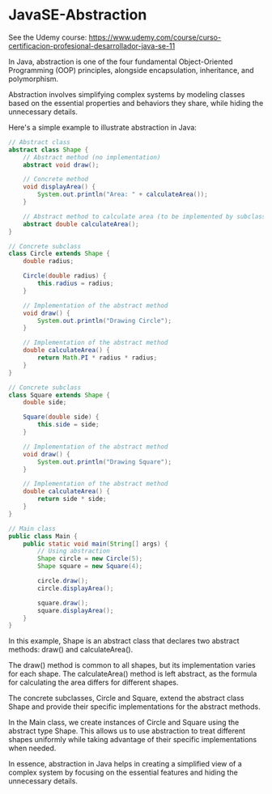 # JavaSE-Abstraction

See the Udemy course: https://www.udemy.com/course/curso-certificacion-profesional-desarrollador-java-se-11

In Java, abstraction is one of the four fundamental Object-Oriented Programming (OOP) principles, alongside encapsulation, inheritance, and polymorphism. 

Abstraction involves simplifying complex systems by modeling classes based on the essential properties and behaviors they share, while hiding the unnecessary details.

Here's a simple example to illustrate abstraction in Java:

```java
// Abstract class
abstract class Shape {
    // Abstract method (no implementation)
    abstract void draw();

    // Concrete method
    void displayArea() {
        System.out.println("Area: " + calculateArea());
    }

    // Abstract method to calculate area (to be implemented by subclasses)
    abstract double calculateArea();
}

// Concrete subclass
class Circle extends Shape {
    double radius;

    Circle(double radius) {
        this.radius = radius;
    }

    // Implementation of the abstract method
    void draw() {
        System.out.println("Drawing Circle");
    }

    // Implementation of the abstract method
    double calculateArea() {
        return Math.PI * radius * radius;
    }
}

// Concrete subclass
class Square extends Shape {
    double side;

    Square(double side) {
        this.side = side;
    }

    // Implementation of the abstract method
    void draw() {
        System.out.println("Drawing Square");
    }

    // Implementation of the abstract method
    double calculateArea() {
        return side * side;
    }
}

// Main class
public class Main {
    public static void main(String[] args) {
        // Using abstraction
        Shape circle = new Circle(5);
        Shape square = new Square(4);

        circle.draw();
        circle.displayArea();

        square.draw();
        square.displayArea();
    }
}
```

In this example, Shape is an abstract class that declares two abstract methods: draw() and calculateArea(). 

The draw() method is common to all shapes, but its implementation varies for each shape. The calculateArea() method is left abstract, as the formula for calculating the area differs for different shapes.

The concrete subclasses, Circle and Square, extend the abstract class Shape and provide their specific implementations for the abstract methods.

In the Main class, we create instances of Circle and Square using the abstract type Shape. This allows us to use abstraction to treat different shapes uniformly while taking advantage of their specific implementations when needed.

In essence, abstraction in Java helps in creating a simplified view of a complex system by focusing on the essential features and hiding the unnecessary details.
